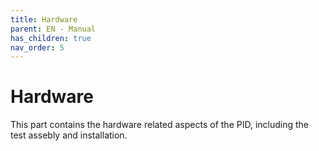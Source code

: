 ```yaml
---
title: Hardware
parent: EN - Manual
has_children: true
nav_order: 5
---
```


# Hardware

This part contains the hardware related aspects of the PID, including the test assebly and installation.
